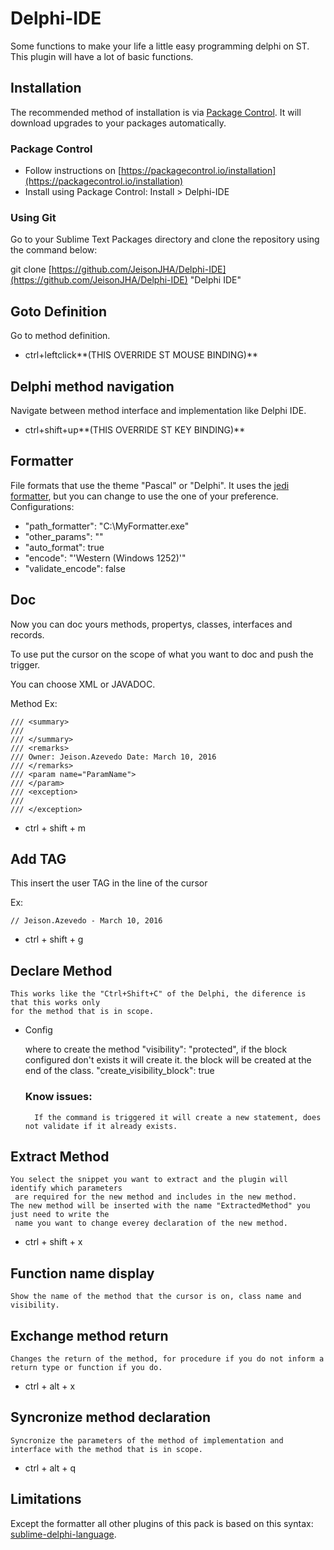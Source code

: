 # Delphi-IDE
Some functions to make your life a little easy programming delphi on ST. 
This plugin will have a lot of basic functions. 

## Installation
The recommended method of installation is via [Package Control](https://packagecontrol.io/). It will download upgrades to your packages automatically.

### Package Control

* Follow instructions on [https://packagecontrol.io/installation](https://packagecontrol.io/installation)
* Install using Package Control: Install > Delphi-IDE

### Using Git

Go to your Sublime Text Packages directory and clone the repository using the command below:

git clone [https://github.com/JeisonJHA/Delphi-IDE](https://github.com/JeisonJHA/Delphi-IDE) "Delphi IDE"

## Goto Definition

Go to method definition.

* ctrl+leftclick**(THIS OVERRIDE ST MOUSE BINDING)**

## Delphi method navigation

Navigate between method interface and implementation like Delphi IDE.

* ctrl+shift+up**(THIS OVERRIDE ST KEY BINDING)**
    
## Formatter

File formats that use the theme "Pascal" or "Delphi".
It uses the [jedi formatter](http://jedicodeformat.sourceforge.net/), but you can change to use the one of your preference.
Configurations:

* "path_formatter": "C:\MyFormatter.exe"
* "other_params": ""
* "auto_format": true
* "encode": "'Western (Windows 1252)'"
* "validate_encode": false

## Doc

Now you can doc yours methods, propertys, classes, interfaces and records.

To use put the cursor on the scope of what you want to doc and push the trigger.

You can choose XML or JAVADOC.

Method Ex:
```
/// <summary>
/// 
/// </summary>
/// <remarks>
/// Owner: Jeison.Azevedo Date: March 10, 2016
/// </remarks>
/// <param name="ParamName">
/// </param>
/// <exception>
/// 
/// </exception>
```

* ctrl + shift + m 

## Add TAG

This insert the user TAG in the line of the cursor

Ex:
```
// Jeison.Azevedo - March 10, 2016
```

* ctrl + shift + g

## Declare Method
    
    This works like the "Ctrl+Shift+C" of the Delphi, the diference is that this works only
    for the method that is in scope.

* Config    
      
    where to create the method
    "visibility": "protected",
    if the block configured don't exists it will create it.
    the block will be created at the end of the class.
    "create_visibility_block": true

    ### Know issues:
        If the command is triggered it will create a new statement, does not validate if it already exists.

## Extract Method
    
    You select the snippet you want to extract and the plugin will identify which parameters
     are required for the new method and includes in the new method. 
    The new method will be inserted with the name "ExtractedMethod" you just need to write the
     name you want to change everey declaration of the new method.

* ctrl + shift + x

## Function name display

    Show the name of the method that the cursor is on, class name and visibility.

## Exchange method return

    Changes the return of the method, for procedure if you do not inform a return type or function if you do.

* ctrl + alt + x

## Syncronize method declaration

    Syncronize the parameters of the method of implementation and interface with the method that is in scope.

* ctrl + alt + q

## Limitations

Except the formatter all other plugins of this pack is based on this syntax: [sublime-delphi-language](https://bitbucket.org/JeisonJHA/sublime-delphi-language).
    